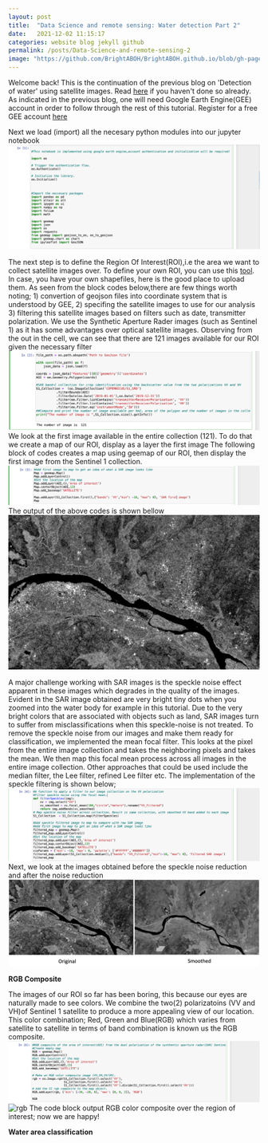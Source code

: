 ```yaml
---
layout: post
title:  "Data Science and remote sensing: Water detection Part 2"
date:   2021-12-02 11:15:17
categories: website blog jekyll github
permalink: /posts/Data-Science-and-remote-sensing-2
image: "https://github.com/BrightABOH/BrightABOH.github.io/blob/gh-pages/photos/RGB_water.png?raw=true"
---
```


Welcome back! This is the continuation of the previous blog on 'Detection of water' using satellite images. Read [here](https://brightaboh.github.io/posts/Data-Science-and-remote-sensing) if you haven't done so already. As indicated in the previous blog, one will need Google Earth Engine(GEE) account in order to follow through the rest of this tutorial. Register for a free GEE account [here](https://earthengine.google.com) 

Next we load (import) all the necesary python modules into our jupyter notebook
![Dependent modules](https://github.com/BrightABOH/BrightABOH.github.io/blob/gh-pages/photos/modules.png?raw=true)

The next step is to define the Region Of Interest(ROI),i.e the area we want to collect satellite images over. To define your own ROI, you can use this [tool](http://geojson.io/#map=2/20.0/0.0). In case, you have your own shapefiles, here is the good place to upload them. As seen from the block codes below,there are few things worth noting; 1) convertion of geojson files into coordinate system that is understood by GEE, 2) specifing the satellite images to use for our analysis 3) filtering this satellite images based on filters such as date, transmitter polarization. We use the Synthetic Aperture Rader images (such as Sentinel 1)  as it has some advantages over optical satellite images. Observing from the out in the cell, we can see that there are 121 images available for our ROI given the necessary filter
![Location](https://github.com/BrightABOH/BrightABOH.github.io/blob/gh-pages/photos/geojson.png?raw=true)
We look at the first image available in the entire collection (121). To do that we create a map of our ROI, display as a layer the first image 
The following block of codes creates a map using geemap of our ROI, then display the first image from the Sentinel 1 collection.
![Firstmap](https://github.com/BrightABOH/BrightABOH.github.io/blob/gh-pages/photos/water_map.png?raw=true)
The output of the above codes is shown bellow
![Firstimage](https://github.com/BrightABOH/BrightABOH.github.io/blob/gh-pages/photos/firstimage.png?raw=true)

A major challenge working with SAR images is the speckle noise effect apparent in these images which degrades in the quality of the images. Evident in the SAR image obtained are very bright tiny dots when you zoomed into the water body for example in this tutorial. Due to the very bright colors that are associated with objects such as land, SAR images turn to suffer from misclassifications when this speckle-noise is not treated. To remove the speckle noise from our images and make them ready for classification, we implemented the mean focal filter. This looks at the pixel from the entire image collection and takes the  neighboring pixels and takes the mean. We then map this focal mean process across all images in the entire image collection.
Other approaches that could be used include the median filter, the Lee filter, refined Lee filter etc.
The implementation of the speckle filtering is shown below;
![Filtermean](https://github.com/BrightABOH/BrightABOH.github.io/blob/gh-pages/photos/speckle.png?raw=true)
Next, we look at the images obtained before the speckle noise reduction and after the noise reduction
![Raw](https://github.com/BrightABOH/BrightABOH.github.io/blob/gh-pages/photos/smoothedvrsoriginal.png?raw=true)

**RGB Composite**

The images of our ROI so far has been boring, this because our eyes are naturally made to see colors. We combine the two(2) polarizatoins (VV and VH)of Sentinel 1 satellite to produce a more appealing view of our location. This color combination; Red, Green and Blue(RGB) which varies from satellite to satellite in terms of band combination is known us the RGB composite. 
![rgbcode](https://github.com/BrightABOH/BrightABOH.github.io/blob/gh-pages/photos/rgbcode.png?raw=true)
![rgb](https://github.com/BrightABOH/BrightABOH.github.io/blob/gh-pages/photos/RGB_water.png?raw=true)
The code block output  RGB color composite over the region of interest; now we are happy!

**Water area classification**
